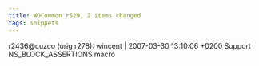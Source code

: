 ```yaml
---
title: WOCommon r529, 2 items changed
tags: snippets
---
```


r2436@cuzco (orig r278): wincent | 2007-03-30 13:10:06 +0200 Support NS_BLOCK_ASSERTIONS macro
